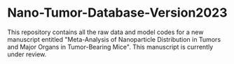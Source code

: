 # Nano-Tumor-Database-Version2023
This repository contains all the raw data and model codes for a new manuscript entitled "Meta-Analysis of Nanoparticle Distribution in Tumors and Major Organs in Tumor-Bearing Mice". This manuscript is currently under review.
